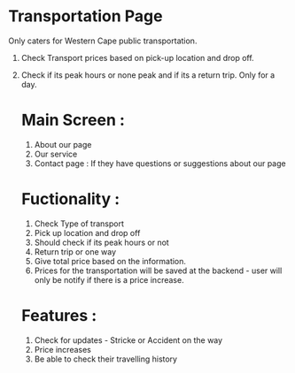 # Transportation Page

Only caters for Western Cape public transportation.

1. Check Transport prices based on pick-up location and drop off.
2. Check if its peak hours or none peak and if its a return trip. Only for a day.

   # Main Screen :
   1. About our page
   2. Our service
   3. Contact page : If they have questions or suggestions about our page
  
   # Fuctionality :
   1. Check Type of transport
   2. Pick up location and drop off
   3. Should check if its peak hours or not
   4. Return trip or one way
   5. Give total price based on the information.
   6. Prices for the transportation will be saved at the backend - user will only be notify if there is a price increase. 

   # Features :
   1. Check for updates - Stricke or Accident on the way
   2. Price increases
   3. Be able to check their travelling history
